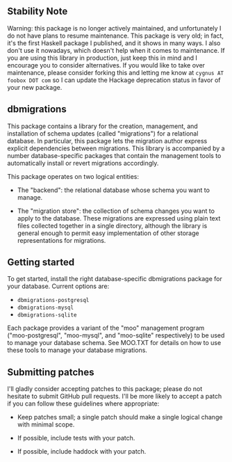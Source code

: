 
Stability Note
--------------

Warning: this package is no longer actively maintained, and
unfortunately I do not have plans to resume maintenance. This package
is very old; in fact, it's the first Haskell package I published, and
it shows in many ways. I also don't use it nowadays, which doesn't
help when it comes to maintenance. If you are using this library in
production, just keep this in mind and I encourage you to consider
alternatives. If you would like to take over maintenance, please
consider forking this and letting me know at `cygnus AT foobox DOT com`
so I can update the Hackage deprecation status in favor of your new
package.

dbmigrations
------------

This package contains a library for the creation, management, and
installation of schema updates (called "migrations") for a relational
database. In particular, this package lets the migration author express
explicit dependencies between migrations. This library is accompanied
by a number database-specific packages that contain the management
tools to automatically install or revert migrations accordingly.

This package operates on two logical entities:

 - The "backend": the relational database whose schema you want to
   manage.

 - The "migration store": the collection of schema changes you want to
   apply to the database. These migrations are expressed using plain
   text files collected together in a single directory, although the
   library is general enough to permit easy implementation of other
   storage representations for migrations.

Getting started
---------------

To get started, install the right database-specific dbmigrations package
for your database. Current options are:

 * `dbmigrations-postgresql`
 * `dbmigrations-mysql`
 * `dbmigrations-sqlite`

Each package provides a variant of the "moo" management program
("moo-postgresql", "moo-mysql", and "moo-sqlite" respectively) to be
used to manage your database schema. See MOO.TXT for details on how to
use these tools to manage your database migrations.

Submitting patches
------------------

I'll gladly consider accepting patches to this package; please do not
hesitate to submit GitHub pull requests. I'll be more likely to accept
a patch if you can follow these guidelines where appropriate:

  - Keep patches small; a single patch should make a single logical
    change with minimal scope.

  - If possible, include tests with your patch.

  - If possible, include haddock with your patch.

